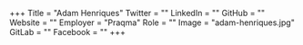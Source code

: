 +++
Title = "Adam Henriques"
Twitter = ""
LinkedIn = ""
GitHub = ""
Website = ""
Employer = "Praqma"
Role = ""
Image = "adam-henriques.jpg"
GitLab = ""
Facebook = ""
+++

